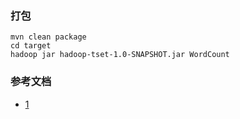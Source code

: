 ### 打包
```
mvn clean package
cd target
hadoop jar hadoop-tset-1.0-SNAPSHOT.jar WordCount
```

### 参考文档
- [1](https://blog.csdn.net/qq_39327985/article/details/82991659)

